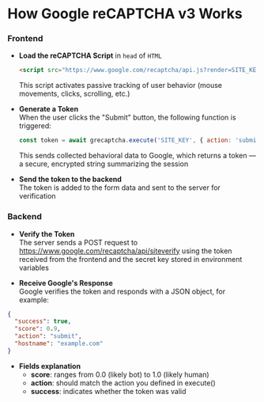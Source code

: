# How Google reCAPTCHA v3 Works

### Frontend

- **Load the reCAPTCHA Script** in `head` of `HTML`

  ```html
  <script src="https://www.google.com/recaptcha/api.js?render=SITE_KEY"></script>
  ```

  This script activates passive tracking of user behavior (mouse movements, clicks, scrolling, etc.)

- **Generate a Token**  
  When the user clicks the "Submit" button, the following function is triggered:

  ```javascript
  const token = await grecaptcha.execute('SITE_KEY', { action: 'submit' });
  ```

  This sends collected behavioral data to Google, which returns a token — a secure, encrypted string summarizing the session

- **Send the token to the backend**  
  The token is added to the form data and sent to the server for verification

### Backend

- **Verify the Token**  
  The server sends a POST request to https://www.google.com/recaptcha/api/siteverify using the token received from the frontend and the secret key stored in environment variables

- **Receive Google's Response**  
  Google verifies the token and responds with a JSON object, for example:

```json
{
  "success": true,
  "score": 0.9,
  "action": "submit",
  "hostname": "example.com"
}
```

- **Fields explanation**
  - **score**: ranges from 0.0 (likely bot) to 1.0 (likely human)
  - **action**: should match the action you defined in execute()
  - **success**: indicates whether the token was valid
